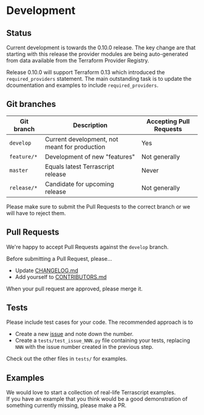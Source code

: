 # Development

## Status

Current development is towards the 0.10.0 release. The key change are that starting with this release the
provider modules are being auto-generated from data available from the Terraform Provider Registry. 

Release 0.10.0 will support Terraform 0.13 which introduced the ``required_providers`` statement.
The main outstanding task is to update the dcoumentation and examples to include ``required_providers``.

## Git branches

| Git branch       | Description                                            | Accepting Pull Requests |
|------------------|--------------------------------------------------------|-------------------------|
| ``develop``      | Current development, not meant for production          | Yes                     |
| ``feature/*``    | Development of new "features"                          | Not generally           |
| ``master``       | Equals latest Terrascript release                      | Never                   |
| ``release/*``    | Candidate for upcoming release                         | Not generally           |

Please make sure to submit the Pull Requests to the correct branch or we will have to reject them.  

## Pull Requests

We're happy to accept Pull Requests against the ``develop`` branch.  

Before submitting a Pull Request, please...  
* Update [CHANGELOG.md](CHANGELOG.md)  
* Add yourself to [CONTRIBUTORS.md](CONTRIBUTORS.md)  

When your pull request are approved, please merge it.  

## Tests

Please include test cases for your code. The recommended approach is to  
* Create a new [issue](https://github.com/mjuenema/python-terrascript/issues) and note down the number.  
* Create a ``tests/test_issue_NNN.py`` file containing your tests, replacing ``NNN`` with the issue number created in the previous step.  

Check out the other files in ``tests/`` for examples.

## Examples

We would love to start a collection of real-life Terrascript examples.  
If you have an example that you think would be a good demonstration of something currently missing, please make a PR.  
